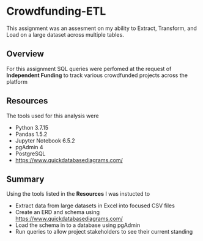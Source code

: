 # Crowdfunding-ETL
This assignment was an assesment on my ability to Extract, Transform, and Load on a large dataset across multiple tables.

## Overview
For this assignment SQL queries were perfomed at the request of **Independent Funding** to track various crowdfunded projects across the platform

## Resources
The tools used for this analysis were
- Python 3.7.15
- Pandas 1.5.2
- Jupyter Notebook 6.5.2
- pgAdmin 4
- PostgreSQL
- https://www.quickdatabasediagrams.com/

## Summary
Using the tools listed in the **Resources** I was instucted to
- Extract data from large datasets in Excel into focused CSV files
- Create an ERD and schema using https://www.quickdatabasediagrams.com/
- Load the schema in to a database using pgAdmin
- Run queries to allow project stakeholders to see their current standing

